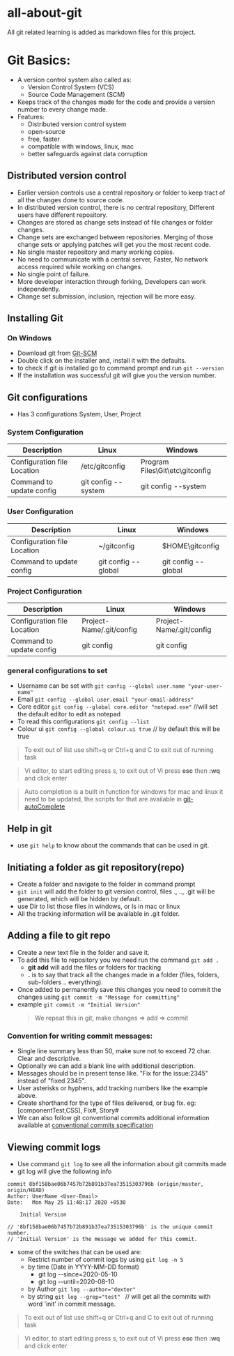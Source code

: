 # all-about-git

All git related learning is added as markdown files for this project.

# Git Basics:

- A version control system also called as:
  - Version Control System (VCS)
  - Source Code Management (SCM)
- Keeps track of the changes made for the code and provide a version number to every change made.
- Features:
  - Distributed version control system
  - open-source
  - free, faster
  - compatible with windows, linux, mac
  - better safeguards against data corruption

## Distributed version control

- Earlier version controls use a central repository or folder to keep tract of all the changes done to source code.
- In distributed version control, there is no central repository, Different users have different repository.
- Changes are stored as change sets instead of file changes or folder changes.
- Change sets are exchanged between repositories. Merging of those change sets or applying patches will get you the most recent code.
- No single master repository and many working copies.
- No need to communicate with a central server, Faster, No network access required while working on changes.
- No single point of failure.
- More developer interaction through forking, Developers can work independently.
- Change set submission, inclusion, rejection will be more easy.

## Installing Git

### On Windows

- Download git from [Git-SCM](https://git-scm.com/downloads)
- Double click on the installer and, install it with the defaults.
- to check if git is installed go to command prompt and run `git --version `
- If the installation was successful git will give you the version number.

## Git configurations

- Has 3 configurations System, User, Project

### System Configuration

| Description                 | **Linux**           | **Windows**                     |
| --------------------------- | ------------------- | ------------------------------- |
| Configuration file Location | /etc/gitconfig      | Program Files\Git\etc\gitconfig |
| Command to update config    | git config --system | git config --system             |

### User Configuration

| Description                 | **Linux**           | **Windows**         |
| --------------------------- | ------------------- | ------------------- |
| Configuration file Location | ~/gitconfig         | \$HOME\gitconfig    |
| Command to update config    | git config --global | git config --global |

### Project Configuration

| Description                 | **Linux**                | **Windows**              |
| --------------------------- | ------------------------ | ------------------------ |
| Configuration file Location | Project-Name/.git/config | Project-Name/.git/config |
| Command to update config    | git config               | git config               |

### general configurations to set

- Username can be set with `git config --global user.name "your-user-name"`
- Email `git config --global user.email "your-email-address"`
- Core editor `git config --global core.editor "notepad.exe"` //will set the default editor to edit as notepad
- To read this configurations `git config --list`
- Colour ui `git config --global colour.ui true` // by default this will be true

> To exit out of list use shift+q or Ctrl+q and C to exit out of running task

> Vi editor, to start editing press s, to exit out of Vi press **esc** then **:wq** and click enter

> Auto completion is a built in function for windows for mac and linux it need to be updated, the scripts for that are available in [git-autoComplete](https://github.com/git/git/tree/master/contrib/completion)

## Help in git

- use `git help` to know about the commands that can be used in git.

## Initiating a folder as git repository(repo)

- Create a folder and navigate to the folder in command prompt
- `git init` will add the folder to git version control, files ., .., .git will be generated, which will be hidden by default.
- use Dir to list those files in windows, or ls in mac or linux
- All the tracking information will be available in .git folder.

## Adding a file to git repo

- Create a new text file in the folder and save it.
- To add this file to repository you we need run the command `git add .`
  - **git add** will add the files or folders for tracking
  - **.** is to say that track all the changes made in a folder (files, folders, sub-folders .. everything).
- Once added to permanently save this changes you need to commit the changes using `git commit -m "Message for committing"`
- example `git commit -m "Initial Version"`
  > We repeat this in git, make changes => add => commit

### Convention for writing commit messages:

- Single line summary less than 50, make sure not to exceed 72 char. Clear and descriptive.
- Optionally we can add a blank line with additional description.
- Messages should be in present tense like. "Fix for the issue:2345" instead of "fixed 2345".
- User asterisks or hyphens, add tracking numbers like the example above.
- Create shorthand for the type of files delivered, or bug fix. eg: \[componentTest,CSS\], Fix#, Story#
- We can also follow git conventional commits additional information available at [conventional commits specification](https://www.conventionalcommits.org)

## Viewing commit logs

- Use command `git log` to see all the information about git commits made
- git log will give the following info

```
commit 8bf158bae06b7457b72b891b37ea73515303796b (origin/master, origin/HEAD)
Author: UserName <User-Email>
Date:   Mon May 25 11:48:17 2020 +0530

    Initial Version

// '8bf158bae06b7457b72b891b37ea73515303796b' is the unique commit number.
// 'Initial Version' is the message we added for this commit.
```

- some of the switches that can be used are:
  - Restrict number of commit logs by using `git log -n 5`
  - by time (Date in YYYY-MM-DD format)
    - git log --since=2020-05-10
    - git log --until=2020-08-10
  - by Author `git log --author="dexter"`
  - by string `git log --grep="test" ` // will get all the commits with word 'init' in commit message.

> To exit out of list use shift+q or Ctrl+q and C to exit out of running task

> Vi editor, to start editing press s, to exit out of Vi press **esc** then **:wq** and click enter

